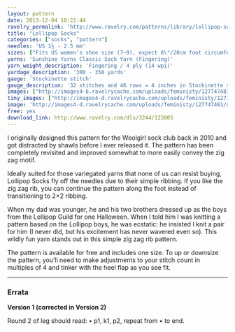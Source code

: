 ```yaml
---
layout: pattern
date: 2013-12-04 10:22:44
ravelry_permalink: 'http://www.ravelry.com/patterns/library/lollipop-socks'
title: "Lollipop Socks"
categories: ["socks", "pattern"]
needles: 'US 1½ - 2.5 mm'
sizes: ["Fits US women’s shoe size (7–9), expect 8\"/20cm foot circumference"]
yarns: 'Sunshine Yarns Classic Sock Yarn (Fingering)'
yarn_weight_description: 'Fingering / 4 ply (14 wpi)'
yardage_description: '300 - 350 yards'
gauge: 'Stockinette stitch'
gauge_description: '32 stitches and 46 rows = 4 inches in Stockinette stitch'
images: ["http://images4-b.ravelrycache.com/uploads/feministy/127747481/d7c6827_medium.jpg", "http://images4-b.ravelrycache.com/uploads/feministy/127747447/d7c6812_medium.jpg", "http://images4-b.ravelrycache.com/uploads/feministy/127747513/d7c6830_medium.jpg"]
tiny_images: ["http://images4-d.ravelrycache.com/uploads/feministy/127747481/d7c6827_square.jpg", "http://images4-d.ravelrycache.com/uploads/feministy/127747447/d7c6812_square.jpg", "http://images4.ravelrycache.com/uploads/feministy/127747513/d7c6830_square.jpg"]
image: 'http://images4-d.ravelrycache.com/uploads/feministy/127747481/d7c6827_square.jpg'
free: yes
download_link: http://www.ravelry.com/dls/3244/123805
---
```

<p>I originally designed this pattern for the Woolgirl sock club back in 2010 and got distracted by shawls before I ever released it. The pattern has been completely revisited and improved somewhat to more easily convey the zig zag motif.</p>

<p>Ideally suited for those variegated yarns that none of us can resist buying, Lollipop Socks fly off the needles due to their simple ribbing. If you like the zig zag rib, you can continue the pattern along the foot instead of transitioning to 2×2 ribbing.</p>

<p>When my dad was younger, he and his two brothers dressed up as the boys from the Lollipop Guild for one Halloween. When I told him I was knitting a pattern based on the Lollipop boys, he was ecstatic: he insisted I knit a pair for him (I never did, but his excitement has never wavered even so). This wildly fun yarn stands out in this simple zig zag rib pattern.</p>

<p>The pattern is available for free and includes one size. To up or downsize the pattern, you’ll need to make adjustments to your stitch count in multiples of 4 and tinker with the heel flap as you see fit.</p>
<hr />
<h3 id='errata'>Errata</h3>

<p><strong>Version 1 (corrected in Version 2)</strong></p>

<p>Round 2 of leg should read: • p1, k1, p2, repeat from • to end.</p>